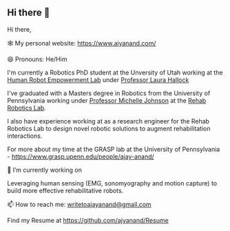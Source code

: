 ## Hi there 👋

<!--
**ajyanand/ajyanand** is a ✨ _special_ ✨ repository because its `README.md` (this file) appears on your GitHub profile.

Here are some ideas to get you started:

- 🔭 I’m currently working on ...
- 🌱 I’m currently learning ...
- 👯 I’m looking to collaborate on ...
- 🤔 I’m looking for help with ...
- 💬 Ask me about ...
- 📫 How to reach me: ...
- 😄 Pronouns: ...
- ⚡ Fun fact: ...
-->

Hi there,

🕸️ My personal website: https://www.ajyanand.com/

😄 Pronouns: He/Him

I'm currently a Robotics PhD student at the Unversity of Utah working at the [Human Robot Empowerment Lab](https://hrelab.mech.utah.edu/) under [Professor Laura Hallock](https://scholar.google.com/citations?user=9D82kRYAAAAJ&hl=en)

I've graduated with a Masters degree in Robotics from the University of Pennsylvania working under [Professor Michelle Johnson](https://scholar.google.com/citations?user=Bdlf-Z4AAAAJ&hl=en&oi=ao) at the [Rehab Robotics Lab](https://www.med.upenn.edu/rehabilitation-robotics-lab/). 

I also have experience working at as a research engineer for the Rehab Robotics Lab to design novel robotic solutions to augment rehabilitation interactions.

For more about my time at the GRASP lab at the University of Pennsylvania - https://www.grasp.upenn.edu/people/ajay-anand/

🔭 I’m currently working on

Leveraging human sensing (EMG, sonomyography and motion capture) to build more effective rehabilitative robots.

📫 How to reach me: writetoajayanand@gmail.com
 
Find my Resume at https://github.com/ajyanand/Resume
